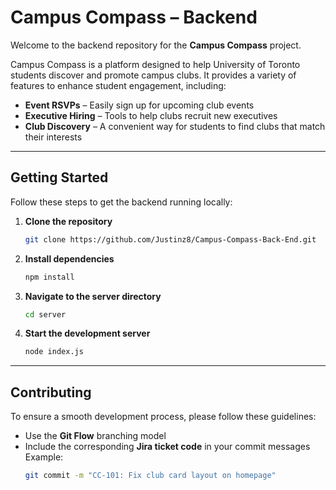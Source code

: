# Campus Compass – Backend

Welcome to the backend repository for the **Campus Compass** project.

Campus Compass is a platform designed to help University of Toronto students discover and promote campus clubs. It provides a variety of features to enhance student engagement, including:

- **Event RSVPs** – Easily sign up for upcoming club events  
- **Executive Hiring** – Tools to help clubs recruit new executives  
- **Club Discovery** – A convenient way for students to find clubs that match their interests  

---

## Getting Started

Follow these steps to get the backend running locally:

1. **Clone the repository**  
   ```bash
   git clone https://github.com/Justinz8/Campus-Compass-Back-End.git
   ```

2. **Install dependencies**  
   ```bash
   npm install
   ```
   
3. **Navigate to the server directory**  
   ```bash
   cd server
   ```

4. **Start the development server**  
   ```bash
   node index.js
   ```

---

## Contributing

To ensure a smooth development process, please follow these guidelines:

- Use the **Git Flow** branching model  
- Include the corresponding **Jira ticket code** in your commit messages  
  Example:
  ```bash
  git commit -m "CC-101: Fix club card layout on homepage"
  ```
